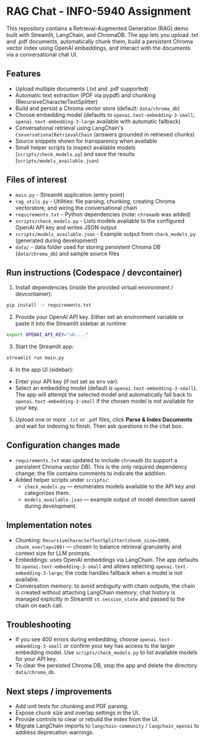 # RAG Chat - INFO-5940 Assignment

This repository contains a Retrieval-Augmented Generation (RAG) demo built with Streamlit, LangChain, and ChromaDB. The app lets you upload .txt and .pdf documents, automatically chunk them, build a persistent Chroma vector index using OpenAI embeddings, and interact with the documents via a conversational chat UI.

## Features

- Upload multiple documents (.txt and .pdf supported)
- Automatic text extraction (PDF via pypdf) and chunking (RecursiveCharacterTextSplitter)
- Build and persist a Chroma vector store (default: `data/chroma_db`)
- Choose embedding model (defaults to `openai.text-embedding-3-small`; `openai.text-embedding-3-large` available with automatic fallback)
- Conversational retrieval using LangChain's `ConversationalRetrievalChain` (answers grounded in retrieved chunks)
- Source snippets shown for transparency when available
- Small helper scripts to inspect available models (`scripts/check_models.py`) and save the results (`scripts/models_available.json`)

## Files of interest

- `main.py` - Streamlit application (entry point)
- `rag_utils.py` - Utilities: file parsing, chunking, creating Chroma vectorstore, and wiring the conversational chain
- `requirements.txt` - Python dependencies (note: `chromadb` was added)
- `scripts/check_models.py` - Lists models available to the configured OpenAI API key and writes JSON output
- `scripts/models_available.json` - Example output from `check_models.py` (generated during development)
- `data/` - data folder used for storing persistent Chroma DB (`data/chroma_db`) and sample source files

## Run instructions (Codespace / devcontainer)

1. Install dependencies (inside the provided virtual environment / devcontainer):

```bash
pip install -r requirements.txt
```

2. Provide your OpenAI API key. Either set an environment variable or paste it into the Streamlit sidebar at runtime:

```bash
export OPENAI_API_KEY="sk-..."
```

3. Start the Streamlit app:

```bash
streamlit run main.py
```

4. In the app UI (sidebar):
- Enter your API key (if not set as env var).
- Select an embedding model (default is `openai.text-embedding-3-small`). The app will attempt the selected model and automatically fall back to `openai.text-embedding-3-small` if the chosen model is not available for your key.

5. Upload one or more `.txt` or `.pdf` files, click **Parse & Index Documents** and wait for indexing to finish. Then ask questions in the chat box.

## Configuration changes made

- `requirements.txt` was updated to include `chromadb` (to support a persistent Chroma vector DB). This is the only required dependency change; the file contains comments to indicate the addition.
- Added helper scripts under `scripts/`:
	- `check_models.py` — enumerates models available to the API key and categorizes them.
	- `models_available.json` — example output of model detection saved during development.

## Implementation notes

- Chunking: `RecursiveCharacterTextSplitter(chunk_size=1000, chunk_overlap=200)` — chosen to balance retrieval granularity and context size for LLM prompts.
- Embeddings: uses OpenAI embeddings via LangChain. The app defaults to `openai.text-embedding-3-small` and allows selecting `openai.text-embedding-3-large`; the code handles fallback when a model is not available.
- Conversation memory: to avoid ambiguity with chain outputs, the chain is created without attaching LangChain memory; chat history is managed explicitly in Streamlit `st.session_state` and passed to the chain on each call.

## Troubleshooting

- If you see 400 errors during embedding, choose `openai.text-embedding-3-small` or confirm your key has access to the larger embedding model. Use `scripts/check_models.py` to list available models for your API key.
- To clear the persisted Chroma DB, stop the app and delete the directory `data/chroma_db`.

## Next steps / improvements

- Add unit tests for chunking and PDF parsing.
- Expose chunk size and overlap settings in the UI.
- Provide controls to clear or rebuild the index from the UI.
- Migrate LangChain imports to `langchain-community` / `langchain_openai` to address deprecation warnings.

